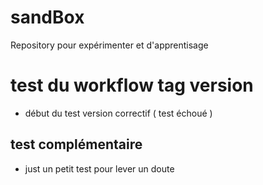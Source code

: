 # sandBox

Repository pour expérimenter et d'apprentisage



# test du workflow tag version

- début du test version correctif ( test échoué ) 

## test complémentaire 

- just un petit test pour lever un doute


